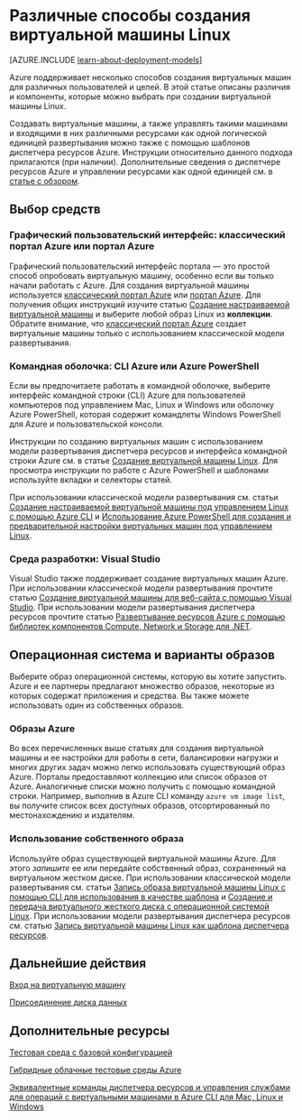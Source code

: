 <properties
	pageTitle="Разные способы создания виртуальной машины Linux | Microsoft Azure"
	description="Содержит различные способы создания виртуальной машины Linux в Azure, а также ссылки на дальнейшие указания."
	services="virtual-machines"
	documentationCenter=""
	authors="dsk-2015"
	manager="timlt"
	editor=""
	tags="azure-service-management,azure-resource-manager"/>

<tags
	ms.service="virtual-machines"
	ms.devlang="na"
	ms.topic="article"
	ms.tgt_pltfrm="vm-linux"
	ms.workload="infrastructure-services"
	ms.date="01/20/2016"
	ms.author="dkshir"/>

# Различные способы создания виртуальной машины Linux

[AZURE.INCLUDE [learn-about-deployment-models](../../includes/learn-about-deployment-models-both-include.md)]

Azure поддерживает несколько способов создания виртуальных машин для различных пользователей и целей. В этой статье описаны различия и компоненты, которые можно выбрать при создании виртуальной машины Linux.

Создавать виртуальные машины, а также управлять такими машинами и входящими в них различными ресурсами как одной логической единицей развертывания можно также с помощью шаблонов диспетчера ресурсов Azure. Инструкции относительно данного подхода прилагаются (при наличии). Дополнительные сведения о диспетчере ресурсов Azure и управлении ресурсами как одной единицей см. в [статье с обзором][].

## Выбор средств

### Графический пользовательский интерфейс: классический портал Azure или портал Azure

Графический пользовательский интерфейс портала — это простой способ опробовать виртуальную машину, особенно если вы только начали работать с Azure. Для создания виртуальной машины используется [классический портал Azure](https://manage.windowsazure.com) или [портал Azure](https://portal.azure.com). Для получения общих инструкций изучите статью [Создание настраиваемой виртуальной машины][] и выберите любой образ Linux из **коллекции**. Обратите внимание, что [классический портал Azure](https://manage.windowsazure.com) создает виртуальные машины только с использованием классической модели развертывания.

### Командная оболочка: CLI Azure или Azure PowerShell

Если вы предпочитаете работать в командной оболочке, выберите интерфейс командной строки (CLI) Azure для пользователей компьютеров под управлением Mac, Linux и Windows или оболочку Azure PowerShell, которая содержит командлеты Windows PowerShell для Azure и пользовательской консоли.

Инструкции по созданию виртуальных машин с использованием модели развертывания диспетчера ресурсов и интерфейса командной строки Azure см. в статье [Создание виртуальной машины Linux][]. Для просмотра инструкции по работе с Azure PowerShell и шаблонами используйте вкладки и селекторы статей.

При использовании классической модели развертывания см. статьи [Создание настраиваемой виртуальной машины под управлением Linux с помощью Azure CLI](virtual-machines-linux-create-custom.md) и [Использование Azure PowerShell для создания и предварительной настройки виртуальных машин под управлением Linux][].


### Среда разработки: Visual Studio

Visual Studio также поддерживает создание виртуальных машин Azure. При использовании классической модели развертывания прочтите статью [Создание виртуальной машины для веб-сайта с помощью Visual Studio][]. При использовании модели развертывания диспетчера ресурсов прочтите статью [Развертывание ресурсов Azure с помощью библиотек компонентов Compute, Network и Storage для .NET][].


## Операционная система и варианты образов

Выберите образ операционной системы, которую вы хотите запустить. Azure и ее партнеры предлагают множество образов, некоторые из которых содержат приложения и средства. Вы также можете использовать один из собственных образов.


### Образы Azure

Во всех перечисленных выше статьях для создания виртуальной машины и ее настройки для работы в сети, балансировки нагрузки и многих других задач можно легко использовать существующий образ Azure. Порталы предоставляют коллекцию или список образов от Azure. Аналогичные списки можно получить с помощью командной строки. Например, выполнив в Azure CLI команду `azure vm image list`, вы получите список всех доступных образов, отсортированный по местонахождению и издателям.


### Использование собственного образа

Используйте образ существующей виртуальной машины Azure. Для этого *запишите* ее или передайте собственный образ, сохраненный на виртуальном жестком диске. При использовании классической модели развертывания см. статьи [Запись образа виртуальной машины Linux с помощью CLI для использования в качестве шаблона][] и [Создание и передача виртуального жесткого диска с операционной системой Linux][]. При использовании модели развертывания диспетчера ресурсов см. статью [Запись виртуальной машины Linux как шаблона диспетчера ресурсов](virtual-machines-linux-capture-image-resource-manager.md).

## Дальнейшие действия

[Вход на виртуальную машину][]

[Присоединение диска данных][]

## Дополнительные ресурсы

[Тестовая среда с базовой конфигурацией][]

[Гибридные облачные тестовые среды Azure][]

[Эквивалентные команды диспетчера ресурсов и управления службами для операций с виртуальными машинами в Azure CLI для Mac, Linux и Windows][]

<!-- LINKS -->
[статье с обзором]: ../resource-group-overview.md

[Create a Virtual Machine Running Windows]: virtual-machines-windows-tutorial.md
[Create a Virtual Machine Running Linux]: virtual-machines-linux-tutorial.md

[Эквивалентные команды диспетчера ресурсов и управления службами для операций с виртуальными машинами в Azure CLI для Mac, Linux и Windows]: xplat-cli-azure-manage-vm-asm-arm.md
[Deploy and Manage Virtual Machines using Azure Resource Manager Templates and the Azure CLI]: virtual-machines-deploy-rmtemplates-azure-cli.md
[Deploy and Manage Virtual Machines using Azure Resource Manager Templates and PowerShell]: virtual-machines-deploy-rmtemplates-powershell.md
[Использование Azure PowerShell для создания и предварительной настройки виртуальных машин под управлением Linux]: virtual-machines-ps-create-preconfigure-linux-vms.md

[How to Create a Custom Virtual Machine Running Linux in Azure]: virtual-machines-linux-create-custom.md
[Запись образа виртуальной машины Linux с помощью CLI для использования в качестве шаблона]: virtual-machines-linux-capture-image.md

[Создание и передача виртуального жесткого диска с операционной системой Linux]: virtual-machines-linux-create-upload-vhd.md

[Создание виртуальной машины для веб-сайта с помощью Visual Studio]: virtual-machines-dotnet-create-visual-studio-powershell.md
[Развертывание ресурсов Azure с помощью библиотек компонентов Compute, Network и Storage для .NET]: virtual-machines-arm-deployment.md

[Вход на виртуальную машину]: virtual-machines-linux-how-to-log-on.md

[Присоединение диска данных]: virtual-machines-linux-how-to-attach-disk.md

[Тестовая среда с базовой конфигурацией]: virtual-machines-base-configuration-test-environment.md
[Гибридные облачные тестовые среды Azure]: virtual-machines-hybrid-cloud-test-environments.md

[Создание виртуальной машины Linux]: virtual-machines-linux-tutorial.md
[Создание настраиваемой виртуальной машины]: virtual-machines-create-custom.md

<!---HONumber=AcomDC_0128_2016-->